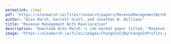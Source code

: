 ```yaml
---
permalink: /jmp/
pdf: "https://alexmarsh.io/files/research/papers/RevenueManagementWithReallocation.pdf"
author: "Alex Marsh, Garrett Scott, and Jonathan W. Williams"
title: "Revenue Management With Reallocation"
description: 'Download Alex Marsh''s job market paper titled, "Revenue Management With Realloaction" by Alex Marsh, Garrett Scott, and Jonathan Williams'
image: "https://alexmarsh.io/files/images/ChangeInCSByChangeInProfits.png"
---
```

